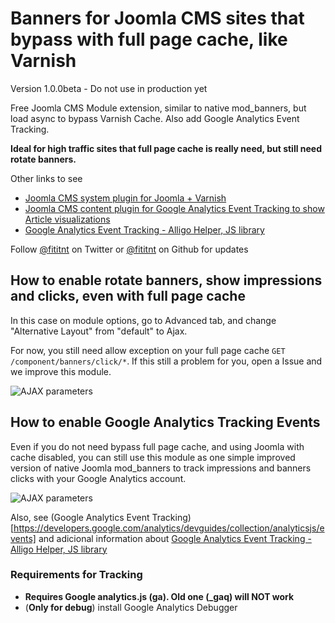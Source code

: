 # Banners for Joomla CMS sites that bypass with full page cache, like Varnish
Version 1.0.0beta - Do not use in production yet

Free Joomla CMS Module extension, similar to native mod_banners, but load async to bypass Varnish Cache. Also add Google Analytics Event Tracking.

**Ideal for high traffic sites that full page cache is really need, but still need rotate banners.**

Other links to see
- [Joomla CMS system plugin for Joomla + Varnish](https://github.com/alligo/plg_system_alligovarnish)
- [Joomla CMS content plugin for Google Analytics Event Tracking to show Article visualizations](https://github.com/alligo/plg_content_google-analytics-event-tracking)
- [Google Analytics Event Tracking - Alligo Helper, JS library](https://github.com/alligo/google-analytics-event-tracking)

Follow [@fititnt](https://twitter.com/fititnt) on Twitter or
[@fititnt](https://github.com/fititnt) on Github for updates

## How to enable rotate banners, show impressions and clicks, even with full page cache
In this case on module options, go to Advanced tab, and change "Alternative Layout" from "default" to Ajax.

For now, you still need allow exception on your full page cache `GET /component/banners/click/*`. If this
still a problem for you, open a Issue and we improve this module.

<img src="https://raw.githubusercontent.com/alligo/mod_banners4varnish/master/documentation/banners4varnish-ajax-parameter.png" alt="AJAX parameters"/>

## How to enable Google Analytics Tracking Events
Even if you do not need bypass full page cache, and using Joomla with cache disabled, you can still
use this module as one simple improved version of native Joomla mod_banners to track impressions
and banners clicks with your Google Analytics account.

<img src="https://raw.githubusercontent.com/alligo/mod_banners4varnish/master/documentation/gaet-parameters.png" alt="AJAX parameters"/>

Also, see (Google Analytics Event Tracking)[https://developers.google.com/analytics/devguides/collection/analyticsjs/events] and adicional
information about [Google Analytics Event Tracking - Alligo Helper, JS library](https://github.com/alligo/google-analytics-event-tracking)

### Requirements for Tracking
- **Requires Google analytics.js (ga). Old one (_gaq) will NOT work**
- (**Only for debug**) install Google Analytics Debugger